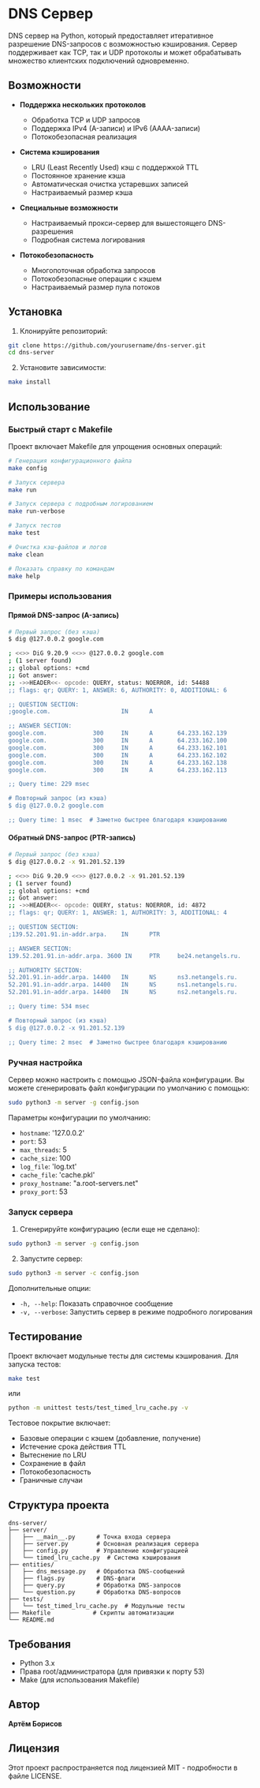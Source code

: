# DNS Сервер

DNS сервер на Python, который предоставляет итеративное разрешение DNS-запросов с возможностью кэширования. Сервер поддерживает как TCP, так и UDP протоколы и может обрабатывать множество клиентских подключений одновременно.

## Возможности

- **Поддержка нескольких протоколов**
  - Обработка TCP и UDP запросов
  - Поддержка IPv4 (A-записи) и IPv6 (AAAA-записи)
  - Потокобезопасная реализация

- **Система кэширования**
  - LRU (Least Recently Used) кэш с поддержкой TTL
  - Постоянное хранение кэша
  - Автоматическая очистка устаревших записей
  - Настраиваемый размер кэша

- **Специальные возможности**
  - Настраиваемый прокси-сервер для вышестоящего DNS-разрешения
  - Подробная система логирования

- **Потокобезопасность**
  - Многопоточная обработка запросов
  - Потокобезопасные операции с кэшем
  - Настраиваемый размер пула потоков

## Установка

1. Клонируйте репозиторий:
```bash
git clone https://github.com/yourusername/dns-server.git
cd dns-server
```

2. Установите зависимости:
```bash
make install
```

## Использование

### Быстрый старт с Makefile

Проект включает Makefile для упрощения основных операций:

```bash
# Генерация конфигурационного файла
make config

# Запуск сервера
make run

# Запуск сервера с подробным логированием
make run-verbose

# Запуск тестов
make test

# Очистка кэш-файлов и логов
make clean

# Показать справку по командам
make help
```

### Примеры использования

#### Прямой DNS-запрос (A-запись)

```bash
# Первый запрос (без кэша)
$ dig @127.0.0.2 google.com

; <<>> DiG 9.20.9 <<>> @127.0.0.2 google.com
; (1 server found)
;; global options: +cmd
;; Got answer:
;; ->>HEADER<<- opcode: QUERY, status: NOERROR, id: 54488
;; flags: qr; QUERY: 1, ANSWER: 6, AUTHORITY: 0, ADDITIONAL: 6

;; QUESTION SECTION:
;google.com.                    IN      A

;; ANSWER SECTION:
google.com.             300     IN      A       64.233.162.139
google.com.             300     IN      A       64.233.162.100
google.com.             300     IN      A       64.233.162.101
google.com.             300     IN      A       64.233.162.102
google.com.             300     IN      A       64.233.162.138
google.com.             300     IN      A       64.233.162.113

;; Query time: 229 msec

# Повторный запрос (из кэша)
$ dig @127.0.0.2 google.com

;; Query time: 1 msec  # Заметно быстрее благодаря кэшированию
```

#### Обратный DNS-запрос (PTR-запись)

```bash
# Первый запрос (без кэша)
$ dig @127.0.0.2 -x 91.201.52.139

; <<>> DiG 9.20.9 <<>> @127.0.0.2 -x 91.201.52.139
; (1 server found)
;; global options: +cmd
;; Got answer:
;; ->>HEADER<<- opcode: QUERY, status: NOERROR, id: 4872
;; flags: qr; QUERY: 1, ANSWER: 1, AUTHORITY: 3, ADDITIONAL: 4

;; QUESTION SECTION:
;139.52.201.91.in-addr.arpa.    IN      PTR

;; ANSWER SECTION:
139.52.201.91.in-addr.arpa. 3600 IN     PTR     be24.netangels.ru.

;; AUTHORITY SECTION:
52.201.91.in-addr.arpa. 14400   IN      NS      ns3.netangels.ru.
52.201.91.in-addr.arpa. 14400   IN      NS      ns1.netangels.ru.
52.201.91.in-addr.arpa. 14400   IN      NS      ns2.netangels.ru.

;; Query time: 534 msec

# Повторный запрос (из кэша)
$ dig @127.0.0.2 -x 91.201.52.139

;; Query time: 2 msec  # Заметно быстрее благодаря кэшированию
```

### Ручная настройка

Сервер можно настроить с помощью JSON-файла конфигурации. Вы можете сгенерировать файл конфигурации по умолчанию с помощью:

```bash
sudo python3 -m server -g config.json
```

Параметры конфигурации по умолчанию:
- `hostname`: '127.0.0.2'
- `port`: 53
- `max_threads`: 5
- `cache_size`: 100
- `log_file`: 'log.txt'
- `cache_file`: 'cache.pkl'
- `proxy_hostname`: "a.root-servers.net"
- `proxy_port`: 53

### Запуск сервера

1. Сгенерируйте конфигурацию (если еще не сделано):
```bash
sudo python3 -m server -g config.json
```

2. Запустите сервер:
```bash
sudo python3 -m server -c config.json
```

Дополнительные опции:
- `-h, --help`: Показать справочное сообщение
- `-v, --verbose`: Запустить сервер в режиме подробного логирования

## Тестирование

Проект включает модульные тесты для системы кэширования. Для запуска тестов:

```bash
make test
```

или

```bash
python -m unittest tests/test_timed_lru_cache.py -v
```

Тестовое покрытие включает:
- Базовые операции с кэшем (добавление, получение)
- Истечение срока действия TTL
- Вытеснение по LRU
- Сохранение в файл
- Потокобезопасность
- Граничные случаи

## Структура проекта

```
dns-server/
├── server/
│   ├── __main__.py      # Точка входа сервера
│   ├── server.py        # Основная реализация сервера
│   ├── config.py        # Управление конфигурацией
│   └── timed_lru_cache.py  # Система кэширования
├── entities/
│   ├── dns_message.py   # Обработка DNS-сообщений
│   ├── flags.py         # DNS-флаги
│   ├── query.py         # Обработка DNS-запросов
│   └── question.py      # Обработка DNS-вопросов
├── tests/
│   └── test_timed_lru_cache.py  # Модульные тесты
├── Makefile            # Скрипты автоматизации
└── README.md
```

## Требования

- Python 3.x
- Права root/администратора (для привязки к порту 53)
- Make (для использования Makefile)

## Автор

**Артём Борисов**

## Лицензия

Этот проект распространяется под лицензией MIT - подробности в файле LICENSE.
